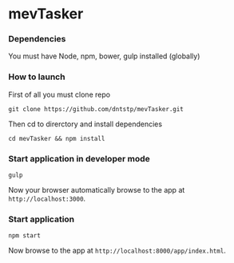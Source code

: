 # mevTasker

### Dependencies

You must have Node, npm, bower, gulp installed (globally)

### How to launch
First of all you must clone repo

```
git clone https://github.com/dntstp/mevTasker.git
```

Then cd to direrctory and install dependencies

```
cd mevTasker && npm install
```

### Start application in developer mode
```
gulp
```

Now your browser automatically browse to the app at `http://localhost:3000`.


### Start application
```
npm start
```

Now browse to the app at `http://localhost:8000/app/index.html`.



